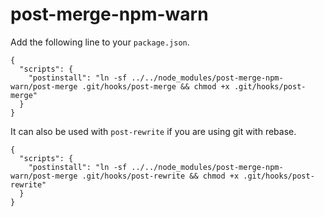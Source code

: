 # post-merge-npm-warn

Add the following line to your `package.json`.

```
{
  "scripts": {
    "postinstall": "ln -sf ../../node_modules/post-merge-npm-warn/post-merge .git/hooks/post-merge && chmod +x .git/hooks/post-merge"
  }
}
```

It can also be used with `post-rewrite` if you are using git with rebase.


```
{
  "scripts": {
    "postinstall": "ln -sf ../../node_modules/post-merge-npm-warn/post-merge .git/hooks/post-rewrite && chmod +x .git/hooks/post-rewrite"
  }
}
```
